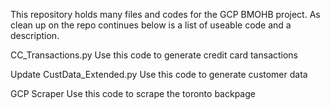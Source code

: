 This repository holds many files and codes for the GCP BMOHB project.  As clean up on the repo continues below is a list of useable code and a description.

CC_Transactions.py                Use this code to generate credit card tansactions


Update CustData_Extended.py      Use this code to generate customer data

GCP Scraper                       Use this code to scrape the toronto backpage 

